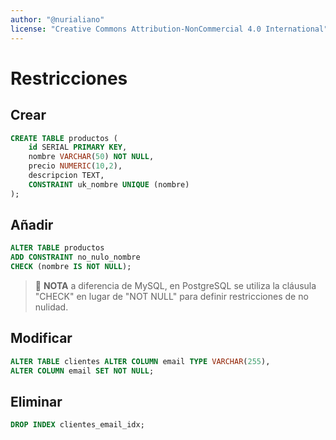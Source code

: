 ```yaml
---
author: "@nurialiano"
license: "Creative Commons Attribution-NonCommercial 4.0 International"
---
```


# Restricciones

## Crear

~~~sql
CREATE TABLE productos (
    id SERIAL PRIMARY KEY,
    nombre VARCHAR(50) NOT NULL,
    precio NUMERIC(10,2),
    descripcion TEXT,
    CONSTRAINT uk_nombre UNIQUE (nombre)
);
~~~

## Añadir

~~~sql
ALTER TABLE productos
ADD CONSTRAINT no_nulo_nombre
CHECK (nombre IS NOT NULL);
~~~

>:pencil: **NOTA** a diferencia de MySQL, en PostgreSQL se utiliza la cláusula "CHECK" en lugar de "NOT NULL" para definir restricciones de no nulidad.

## Modificar

~~~sql
ALTER TABLE clientes ALTER COLUMN email TYPE VARCHAR(255), 
ALTER COLUMN email SET NOT NULL;
~~~

## Eliminar

~~~sql
DROP INDEX clientes_email_idx;
~~~
